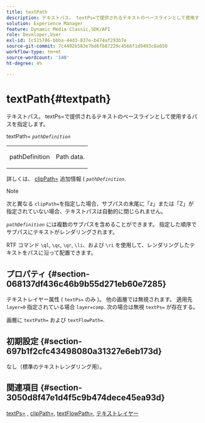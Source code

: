 ```yaml
---
title: textPath
description: テキストパス。 textPs=で提供されるテキストのベースラインとして使用するパスを指定します。
solution: Experience Manager
feature: Dynamic Media Classic,SDK/API
role: Developer,User
exl-id: 1c515786-bbba-44d3-837e-b474af293b7e
source-git-commit: 7c4492b583e7bd6fb87229c4566f1d9493c8a650
workflow-type: tm+mt
source-wordcount: '140'
ht-degree: 4%

---
```


# textPath{#textpath}

テキストパス。 textPs=で提供されるテキストのベースラインとして使用するパスを指定します。

textPath= *`pathDefinition`*

<table id="simpletable_74F549E8625B483A9B334B24A7EB6D22"> 
 <tr class="strow"> 
  <td class="stentry"> <p><span class="varname"> pathDefinition</span> </p> </td> 
  <td class="stentry"> <p>Path data. </p></td> 
 </tr> 
</table>

詳しくは、 [clipPath=](../../../../../is-api/http-ref/image-serving-api-ref/c-http-protocol-reference/c-command-reference/r-clippath.md#reference-8139b1b52dc54749b51b109521ddf83d) 追加情報 ( *`pathDefinition`*.

>[!NOTE]
>
>次と異なる `clipPath=`を指定した場合、サブパスの末尾に「z」または「Z」が指定されていない場合、テキストパスは自動的に閉じられません。

*`pathDefinition`* には複数のサブパスを含めることができます。 指定した順序でサブパスにテキストがレンダリングされます。

RTF コマンド `\ql`, `\qc`, `\qr`, `\li`、および `\ri` を使用して、レンダリングしたテキストをパスに沿って配置できます。

## プロパティ {#section-068137df436c46b9b55d271eb60e7285}

テキストレイヤー属性 ( `textPs=` のみ )。 他の画層では無視されます。 適用先 `layer=0` 指定されている場合 `layer=comp`. 次の場合は無視 `textPs=` が存在する。

画層に `textPath=` および `textFlowPath=`.

## 初期設定 {#section-697b1f2cfc43498080a31327e6eb173d}

なし（標準のテキストレンダリング用）。

## 関連項目 {#section-3050d8f47e1d4f5c9b474dece45ea93d}

[textPs=](../../../../../is-api/http-ref/image-serving-api-ref/c-http-protocol-reference/c-command-reference/r-textps.md#reference-4209a2a6169f44278da2647cfb0cd767) , [clipPath=](../../../../../is-api/http-ref/image-serving-api-ref/c-http-protocol-reference/c-command-reference/r-clippath.md#reference-8139b1b52dc54749b51b109521ddf83d), [textFlowPath=](../../../../../is-api/http-ref/image-serving-api-ref/c-http-protocol-reference/c-command-reference/r-textflowpath.md#reference-0b8d9493d71342f0b6a64a6d221584ef), [テキストレイヤー](../../../../../is-api/http-ref/image-serving-api-ref/c-http-protocol-reference/c-text-formatting/r-text-layers.md#reference-47e78cfb18134db5ab09e17af14a6a8f)
